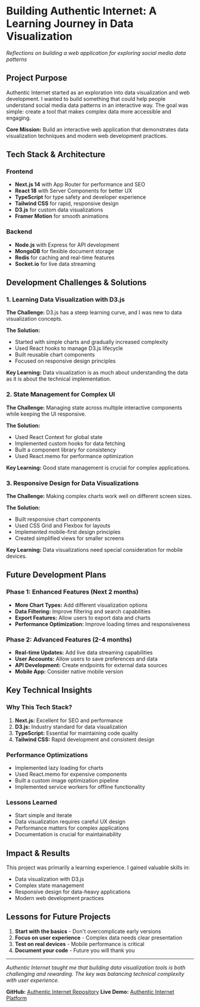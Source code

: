 # Building Authentic Internet: A Learning Journey in Data Visualization

*Reflections on building a web application for exploring social media data patterns*

## Project Purpose

Authentic Internet started as an exploration into data visualization and web development. I wanted to build something that could help people understand social media data patterns in an interactive way. The goal was simple: create a tool that makes complex data more accessible and engaging.

**Core Mission:** Build an interactive web application that demonstrates data visualization techniques and modern web development practices.

## Tech Stack & Architecture

### Frontend
- **Next.js 14** with App Router for performance and SEO
- **React 18** with Server Components for better UX
- **TypeScript** for type safety and developer experience
- **Tailwind CSS** for rapid, responsive design
- **D3.js** for custom data visualizations
- **Framer Motion** for smooth animations

### Backend
- **Node.js** with Express for API development
- **MongoDB** for flexible document storage
- **Redis** for caching and real-time features
- **Socket.io** for live data streaming

## Development Challenges & Solutions

### 1. Learning Data Visualization with D3.js

**The Challenge:** D3.js has a steep learning curve, and I was new to data visualization concepts.

**The Solution:** 
- Started with simple charts and gradually increased complexity
- Used React hooks to manage D3.js lifecycle
- Built reusable chart components
- Focused on responsive design principles

**Key Learning:** Data visualization is as much about understanding the data as it is about the technical implementation.

### 2. State Management for Complex UI

**The Challenge:** Managing state across multiple interactive components while keeping the UI responsive.

**The Solution:**
- Used React Context for global state
- Implemented custom hooks for data fetching
- Built a component library for consistency
- Used React.memo for performance optimization

**Key Learning:** Good state management is crucial for complex applications.

### 3. Responsive Design for Data Visualizations

**The Challenge:** Making complex charts work well on different screen sizes.

**The Solution:**
- Built responsive chart components
- Used CSS Grid and Flexbox for layouts
- Implemented mobile-first design principles
- Created simplified views for smaller screens

**Key Learning:** Data visualizations need special consideration for mobile devices.

## Future Development Plans

### Phase 1: Enhanced Features (Next 2 months)
- **More Chart Types:** Add different visualization options
- **Data Filtering:** Improve filtering and search capabilities
- **Export Features:** Allow users to export data and charts
- **Performance Optimization:** Improve loading times and responsiveness

### Phase 2: Advanced Features (2-4 months)
- **Real-time Updates:** Add live data streaming capabilities
- **User Accounts:** Allow users to save preferences and data
- **API Development:** Create endpoints for external data sources
- **Mobile App:** Consider native mobile version

## Key Technical Insights

### Why This Tech Stack?
1. **Next.js:** Excellent for SEO and performance
2. **D3.js:** Industry standard for data visualization
3. **TypeScript:** Essential for maintaining code quality
4. **Tailwind CSS:** Rapid development and consistent design

### Performance Optimizations
- Implemented lazy loading for charts
- Used React.memo for expensive components
- Built a custom image optimization pipeline
- Implemented service workers for offline functionality

### Lessons Learned
- Start simple and iterate
- Data visualization requires careful UX design
- Performance matters for complex applications
- Documentation is crucial for maintainability

## Impact & Results

This project was primarily a learning experience. I gained valuable skills in:
- Data visualization with D3.js
- Complex state management
- Responsive design for data-heavy applications
- Modern web development practices

## Lessons for Future Projects

1. **Start with the basics** - Don't overcomplicate early versions
2. **Focus on user experience** - Complex data needs clear presentation
3. **Test on real devices** - Mobile performance is critical
4. **Document your code** - Future you will thank you

---

*Authentic Internet taught me that building data visualization tools is both challenging and rewarding. The key was balancing technical complexity with user experience.*

**GitHub:** [Authentic Internet Repository](https://github.com/robotwist/authentic-internet)
**Live Demo:** [Authentic Internet Platform](https://flourishing-starburst-8cf88b.netlify.app/)
